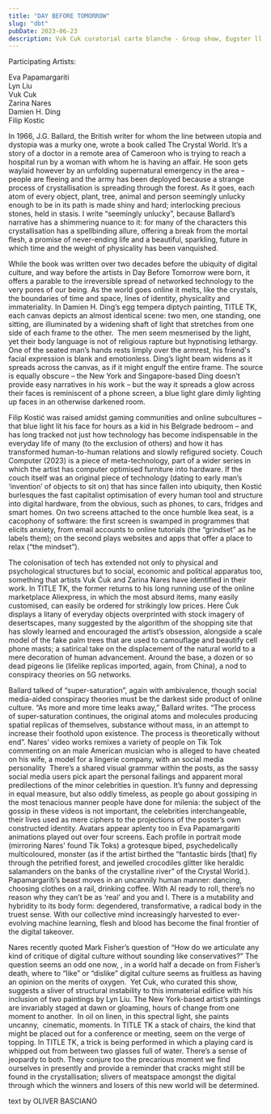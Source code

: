 ```yaml
---
title: "DAY BEFORE TOMORROW"
slug: "dbt"
pubDate: 2023-06-23
description: Vuk Cuk curatorial carte blanche - Group show, Eugster ll Belgrade 23.6. - 9.8.2023.
---
```


Participating Artists:

Eva Papamargariti  
Lyn Liu  
Vuk Cuk  
Zarina Nares  
Damien H. Ding  
Filip Kostic  

In 1966, J.G. Ballard, the British writer for whom the line between utopia and dystopia was a murky one, wrote a book called The Crystal World. It’s a story of a doctor in a remote area of Cameroon who is trying to reach a hospital run by a woman with whom he is having an affair. He soon gets waylaid however by an unfolding supernatural emergency in the area – people are fleeing and the army has been deployed because a strange process of crystallisation is spreading through the forest. As it goes, each atom of every object, plant, tree, animal and person seemingly unlucky enough to be in its path is made shiny and hard; interlocking precious stones, held in stasis. I write “seemingly unlucky”, because Ballard’s narrative has a shimmering nuance to it: for many of the characters this crystallisation has a spellbinding allure, offering a break from the mortal flesh, a promise of never-ending life and a beautiful, sparkling, future in which time and the weight of physicality has been vanquished.

While the book was written over two decades before the ubiquity of digital culture, and way before the artists in Day Before Tomorrow were born, it offers a parable to the irreversible spread of networked technology to the very pores of our being. As the world goes online it melts, like the crystals, the boundaries of time and space, lines of identity, physicality and immateriality. In Damien H. Ding’s egg tempera diptych painting, TITLE TK, each canvas depicts an almost identical scene: two men, one standing, one sitting, are illuminated by a widening shaft of light that stretches from one side of each frame to the other.  The men seem mesmerised by the light, yet their body language is not of religious rapture but hypnotising lethargy. One of the seated man’s hands rests limply over the armrest, his friend's facial expression is blank and emotionless. Ding’s light beam widens as it spreads across the canvas, as if it might engulf the entire frame. The source is equally obscure – the New York and Singapore-based Ding doesn’t provide easy narratives in his work – but the way it spreads a glow across their faces is reminiscent of a phone screen, a blue light glare dimly lighting up faces in an otherwise darkened room.

Filip Kostić was raised amidst gaming communities and online subcultures – that blue light lit his face for hours as a kid in his Belgrade bedroom – and has long tracked not just how technology has become indispensable in the everyday life of many (to the exclusion of others) and how it has transformed human-to-human relations and slowly refigured society. Couch Computer (2023) is a piece of meta-technology, part of a wider series in which the artist has computer optimised furniture into hardware. If the couch itself was an original piece of technology (dating to early man’s ‘invention’ of objects to sit on) that has since fallen into ubiquity, then Kostić burlesques the fast capitalist optimisation of every human tool and structure into digital hardware, from the obvious, such as phones, to cars, fridges and smart homes. On two screens attached to the once humble Ikea seat, is a cacophony of software: the first screen is swamped in programmes that elicits anxiety, from email accounts to online tutorials (the “grindset” as he labels them); on the second plays websites and apps that offer a place to relax (“the mindset”).

The colonisation of tech has extended not only to physical and psychological structures but to social, economic and political apparatus too, something that artists Vuk Ćuk and Zarina Nares have identified in their work. In TITLE TK, the former returns to his long running use of the online marketplace Aliexpress, in which the most absurd items, many easily customised, can easily be ordered for strikingly low prices. Here Ćuk displays a litany of everyday objects overprinted with stock imagery of desertscapes, many suggested by the algorithm of the shopping site that has slowly learned and encouraged the artist’s obsession, alongside a scale model of the fake palm trees that are used to camouflage and beautify cell phone masts; a satirical take on the displacement of the natural world to a mere decoration of human advancement. Around the base, a dozen or so dead pigeons lie (lifelike replicas imported, again, from China), a nod to conspiracy theories on 5G networks.

Ballard talked of “super-saturation”, again with ambivalence, though social media-aided conspiracy theories must be the darkest side product of online culture. “As more and more time leaks away,” Ballard writes. “The process of super-saturation continues, the original atoms and molecules producing spatial replicas of themselves, substance without mass, in an attempt to increase their foothold upon existence. The process is theoretically without end”. Nares' video works remixes a variety of people on Tik Tok commenting on an male American musician who is alleged to have cheated on his wife, a model for a lingerie company, with an social media personality  There’s a shared visual grammar within the posts, as the sassy social media users pick apart the personal failings and apparent moral predilections of the minor celebrities in question. It’s funny and depressing in equal measure, but also oddly timeless, as people go about gossiping in the most tenacious manner people have done for milenia: the subject of the gossip in these videos is not important, the celebrities interchangeable, their lives used as mere ciphers to the projections of the poster’s own constructed identity. Avatars appear aplenty too in Eva Papamargariti animations played out over four screens. Each profile in portrait mode (mirroring Nares' found Tik Toks) a grotesque biped, psychedelically multicoloured, monster (as if the artist birthed the “fantastic birds [that] fly through the petrified forest, and jewelled crocodiles glitter like heraldic salamanders on the banks of the crystalline river” of the Crystal World.). Papamargariti’s beast moves in an uncannily human manner: dancing, choosing clothes on a rail, drinking coffee. With AI ready to roll, there’s no reason why they can’t be as ‘real’ and you and I. There is a mutability and hybridity to its body form: degendered, transformative, a radical body in the truest sense. With our collective mind increasingly harvested to ever-evolving machine learning, flesh and blood has become the final frontier of the digital takeover.

Nares recently quoted Mark Fisher’s question of “How do we articulate any kind of critique of digital culture without sounding like conservatives?” The question seems an odd one now, , in a world half a decade on from Fisher’s death, where to “like” or “dislike” digital culture seems as fruitless as having an opinion on the merits of oxygen.  Yet Cuk, who curated this show, suggests a sliver of structural instability to this immaterial edifice with his inclusion of two paintings by Lyn Liu. The New York-based artist’s paintings are invariably staged at dawn or gloaming, hours of change from one moment to another.  In oil on linen, in this spectral light, she paints uncanny,  cinematic, moments. In TITLE TK a stack of chairs, the kind that might be placed out for a conference or meeting, seem on the verge of topping. In TITLE TK, a trick is being performed in which a playing card is whipped out from between two glasses full of water. There’s a sense of jeopardy to both. They conjure too the precarious moment we find ourselves in presently and provide a reminder that cracks might still be found in the crystallisation; slivers of meatspace amongst the digital through which the winners and losers of this new world will be determined.

text by OLIVER BASCIANO
